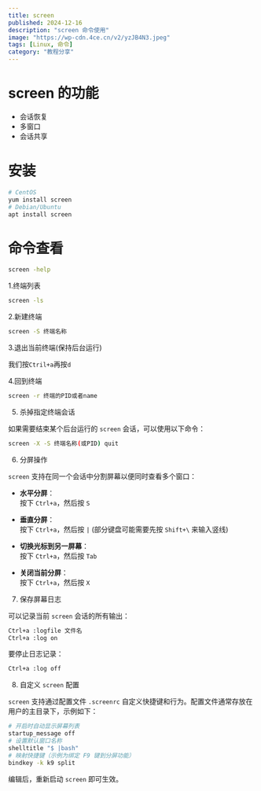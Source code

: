```yaml
---
title: screen
published: 2024-12-16
description: "screen 命令使用"
image: "https://wp-cdn.4ce.cn/v2/yzJB4N3.jpeg"
tags: [Linux, 命令]
category: "教程分享"
---
```


# screen 的功能

- 会话恢复
- 多窗口
- 会话共享

# 安装

```bash
# CentOS
yum install screen
# Debian/Ubuntu
apt install screen
```

# 命令查看

```bash
screen -help
```

1.终端列表

```bash
screen -ls
```

2.新建终端

```bash
screen -S 终端名称
```

3.退出当前终端(保持后台运行)

我们按`Ctril+a`再按`d`

4.回到终端

```bash
screen -r 终端的PID或者name
```

5. 杀掉指定终端会话

如果需要结束某个后台运行的 `screen` 会话，可以使用以下命令：

```bash
screen -X -S 终端名称(或PID) quit
```

6. 分屏操作

`screen` 支持在同一个会话中分割屏幕以便同时查看多个窗口：

- **水平分屏**：  
  按下 `Ctrl+a`，然后按 `S`

- **垂直分屏**：  
  按下 `Ctrl+a`，然后按 `|` (部分键盘可能需要先按 `Shift+\` 来输入竖线)

- **切换光标到另一屏幕**：  
  按下 `Ctrl+a`，然后按 `Tab`

- **关闭当前分屏**：  
  按下 `Ctrl+a`，然后按 `X`

7. 保存屏幕日志

可以记录当前 `screen` 会话的所有输出：

```bash
Ctrl+a :logfile 文件名
Ctrl+a :log on
```

要停止日志记录：

```bash
Ctrl+a :log off
```

8. 自定义 `screen` 配置

`screen` 支持通过配置文件 `.screenrc` 自定义快捷键和行为。配置文件通常存放在用户的主目录下，示例如下：

```bash
# 开启时自动显示屏幕列表
startup_message off
# 设置默认窗口名称
shelltitle "$ |bash"
# 映射快捷键（示例为绑定 F9 键到分屏功能）
bindkey -k k9 split
```

编辑后，重新启动 `screen` 即可生效。
